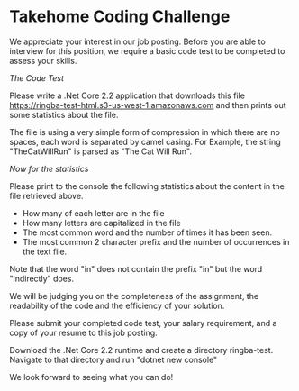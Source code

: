 # Takehome Coding Challenge


We appreciate your interest in our job posting. Before you are able to interview for this position, we require a basic code test to be completed to assess your skills. 

*The Code Test* 

Please write a .Net Core 2.2 application that downloads this file https://ringba-test-html.s3-us-west-1.amazonaws.com and then prints out some statistics about the file. 

The file is using a very simple form of compression in which there are no spaces, each word is separated by camel casing. For Example, the string "TheCatWillRun" is parsed as "The Cat Will Run". 

*Now for the statistics* 

Please print to the console the following statistics about the content in the file retrieved above. 

- How many of each letter are in the file 
- How many letters are capitalized in the file 
- The most common word and the number of times it has been seen. 
- The most common 2 character prefix and the number of occurrences in the text file. 

Note that the word "in" does not contain the prefix "in" but the word "indirectly" does. 

We will be judging you on the completeness of the assignment, the readability of the code and the efficiency of your solution. 

Please submit your completed code test, your salary requirement, and a copy of your resume to this job posting. 

Download the .Net Core 2.2 runtime and create a directory ringba-test. Navigate to that directory and run "dotnet new console" 

We look forward to seeing what you can do! 


